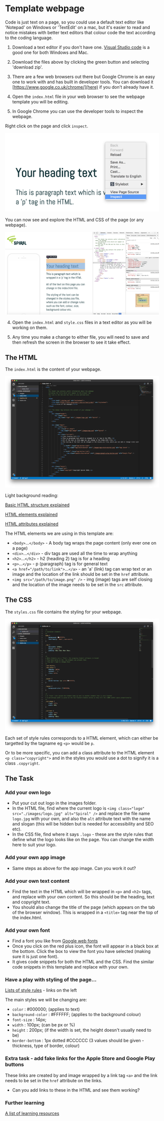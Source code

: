 # Template webpage

Code is just text on a page, so you could use a default text editor like 'Notepad' on Windows or 'TextEdit' on a mac, but it's easier to read and notice mistakes with better text editors that colour code the text according to the coding language.

1. Download a text editor if you don't have one. [Visual Studio code](https://code.visualstudio.com/) is a good one for both Windows and Mac.

2. Download the files above by clicking the green button and selecting 'download zip'.

3. There are a few web browsers out there but Google Chrome is an easy one to work with and has built in developer tools. You can download it [https://www.google.co.uk/chrome/](here) if you don't already have it.

4. Open the `index.html` file in your web browser to see the webpage template you will be editing.

5. In Google Chrome you can use the developer tools to inspect the webpage.

Right click on the page and click `inspect`.

![index.html screenshot](./images/screenshots/screenshot-get-web-inspector.png)

You can now see and explore the HTML and CSS of the page (or any webpage).

![index.html screenshot](./images/screenshots/screenshot-inspecting-webpage.png)

4. Open the `index.html` and `style.css` files in a text editor as you will be working on them.

5. Any time you make a change to either file, you will need to save and then refresh the screen in the browser to see it take effect.

## The HTML

The `index.html` is the content of your webpage.

![index.html screenshot](./images/screenshots/screenshot-html.png)

Light background reading:

[Basic HTML structure explained](https://www.w3schools.com/html/html_basic.asp)

[HTML elements explained](https://www.w3schools.com/html/html_elements.asp)

[HTML attributes explained](https://www.w3schools.com/html/html_attributes.asp)

The HTML elements we are using in this template are:

* `<body>`...`</body>` - A body tag wraps the page content (only ever one on a page) 
* `<div>`...`</div>` - div tags are used all the time to wrap anything
* `<h2>`...`</h2>` - h2 (heading 2) tag is for a heading
* `<p>`...`</p>` - p (paragraph) tag is for general text
* `<a href="/path/to/link">`...`</a>` - an 'a' (link) tag can wrap text or an image and the location of the link should be set in the `href` attribute.
* `<img src="/path/to/image.png" />` - img (image) tags are self closing and the location of the image needs to be set in the `src` attribute.

## The CSS

The `styles.css` file contains the styling for your webpage.

![styles.css screenshot](./images/screenshots/screenshot-styles.png)

Each set of style rules corresponds to a HTML element, which can either be targetted by the tagname eg `<p>` would be `p`.

Or to be more specific, you can add a class attribute to the HTML element `<p class="copyright">` and in the styles you would use a dot to signify it is a class `.copyright`.


## The Task

### Add your own logo

* Put your cut out logo in the images folder.
* In the HTML file, find where the current logo is `<img class="logo" src="./images/logo.jpg" alt="Spiral" />` and replace the file name `logo.jpg` with your own, and also the `alt` attribute text with the name and slogan (this will be hidden but is needed for accessibility and SEO etc).
* In the CSS file, find where it says `.logo` - these are the style rules that define what the logo looks like on the page. You can change the width here to suit your logo.

### Add your own app image

* Same steps as above for the app image. Can you work it out?

### Add your own text content

* Find the text in the HTML which will be wrapped in `<p>` and `<h2>` tags, and replace with your own content. So this should be the heading, text and copyright text.
* You should also change the title of the page (which appears on the tab of the browser window). This is wrapped in a `<title>` tag near the top of the index.html.

### Add your own font

* Find a font you like from [Google web fonts](https://fonts.google.com/)
* Once you click on the red plus icon, the font will appear in a black box at the bottom. Click the box to view the font you have selected (making sure it is just one font).
* It gives code snippets for both the HTML and the CSS. Find the similar code snippets in this template and replace with your own.

### Have a play with styling of the page...

[Lists of style rules](https://www.w3schools.com/css/default.asp) - links on the left

The main styles we will be changing are:

* `color` : #000000; (applies to text)
* `background-color` : #FFFFFF; (applies to the background colour)
* `font-size` : 14px;
* `width` : 100px; (can be px or %)
* `height` : 200px; (if the width is set, the height doesn't usually need to be)
* `border-bottom` : 1px dotted #CCCCCC (3 values should be given - thickness, type of border, colour)

### Extra task - add fake links for the Apple Store and Google Play buttons

These links are created by and image wrapped by a link tag `<a>` and the link needs to be set in the `href` attribute on the links.

* Can you add links to these in the HTML and see them working?

### Further learning

[A list of learning resources](https://github.com/Nezteb/Teaching_WebDev)
